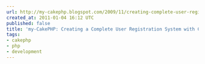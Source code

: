 ```yaml
---
url: http://my-cakephp.blogspot.com/2009/11/creating-complete-user-registration.html
created_at: 2011-01-04 16:12 UTC
published: false
title: 'my-CakePHP: Creating a Complete User Registration System with CakePHP'
tags:
- cakephp
- php
- development
---
```




